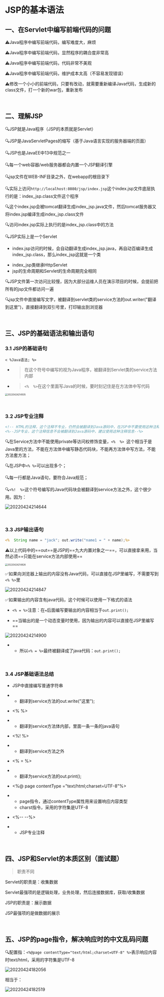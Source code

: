 # JSP的基本语法

## 一、在Servlet中编写前端代码的问题

⚠️Java程序中编写前端代码，编写难度大，麻烦

⚠️Java程序中编写前端代码，显然程序的耦合度非常高

⚠️Java程序中编写前端代码，代码非常不美观

⚠️Java程序中编写前端代码，维护成本太高（不容易发现错误）

⚠️修改一个小小的前端代码，只要有改动，就需要重新编译Java代码，生成新的class文件，打一个新的war包，重新发布

​	

## 二、理解JSP

:mag:JSP就是Java程序（JSP的本质就是Servlet）

:mag:JSP是JavaServletPages的缩写（基于Java语言实现的服务器端的页面）

:mag:JSP也是JavaEE中13中规范之一

:mag:每一个web容器/web服务器都会内置一个JSP翻译引擎

:mag:jsp文件在WEB-INF目录之外，在webapp的根目录下

:mag:实际上访问`http://localhost:8080/jsp/index.jsp`这个index.jsp文件底层执行的是：index_jsp.class文件这个程序

:mag:这个index.jsp会被tomcat翻译生成index_jsp.java文件，然后tomcat服务器又将index.jsp编译生成index_jsp.class文件

:mag:访问index.jsp实际上执行的是index_jsp.class中的方法

:mag:JSP实际上是一个Servlet

+ index.jsp访问的时候，会自动翻译生成index_jsp.java，再自动百编译生成index_jsp.class，那么index_jsp这就是一个类

- index_jsp类继承HttpServlet
- jsp的生命周期和Servlet的生命周期完全相同

:mag:JSP文件第一次访问比较慢，因为大部分运维人员在演示项目的时候，会提前把所有的jsp文件都访问一遍

:mag:jsp文件中直接编写文字，被翻译到servlet类的service方法的out.writer("翻译到这里")，直接翻译到双引号里，打印输出到浏览器

​	

## 三、JSP的基础语法和输出语句

### 3.1 JSP的基础语句

`< %Java语法; %>`

- > 在这个符号中编写的视为Java程序，被翻译到Servlet类的service方法内部

- > `<%  %>`在这个里面写Java的时候，要时刻记住是在方法体中写代码

<img src="https://xleixz.oss-cn-nanjing.aliyuncs.com/typora-img/20220424214505.png" alt="20220424214505" style="zoom:50%;" />

​	

### 3.2 JSP专业注释

```jsp
<!-- HTML的注释，这个注释不专业，仍然会被翻译到Java源码中，在JSP中不要使用这种注释-->
<%--JSP专业，这个注释信息不会被翻译到Java源码中，建议使用这种注释信息--%>
```

:mag:在Service方法中不能使用private等访问权修饰变量，`<%  %> `这个相当于是Java里的方法，不能在方法体中编写静态代码块，不能再方法体中写方法，不能方法套方法；

:mag:在JSP中`<% %>`可以出现多个；

:mag:每一行都是Java语句，要符合Java规范；

:mag:`<%!  %>`这个符号编写的Java代码块会被翻译到service方法之外，这个很少用。因为：

![20220424214644](https://xleixz.oss-cn-nanjing.aliyuncs.com/typora-img/20220424214644.png)

​	

### 3.3 JSP输出语句

```jsp
<%  String name = "jack"; out.write("name1 = " + name);%>
```

⚠️以上代码中的==out==是JSP的==九大内置对象之一==，可以直接拿来用，当然必须==只能在service方法内部使用==

<img src="https://xleixz.oss-cn-nanjing.aliyuncs.com/typora-img/20220424214826.png" alt="20220424214826" style="zoom:50%;" />

✅如果向浏览器上输出的内容没有Java代码，可以直接在JSP里编写，不需要写到`<% %>`里

![20220424214847](https://xleixz.oss-cn-nanjing.aliyuncs.com/typora-img/20220424214847.png)

✅如果输出的内容含有java代码，这个时候可以使用一下格式的语法

- `<% = %>`注意：在`=`后面编写要输出的内容相当于`out.print();`

- ==当输出的是一个动态变量时使用，因为输出的内容可以直接在JSP里编写==

![20220424214900](https://xleixz.oss-cn-nanjing.aliyuncs.com/typora-img/20220424214900.png)

- - 所以`<% = %>`最终被翻译成了java代码：`out.print();`

​	

### 3.4 JSP基础语法总结

- JSP中直接编写普通字符串

- - 翻译到service方法的out.write("这里");

- <% %>

- - 翻译到service方法体内部，里面一条一条的java语句

- <%! %>

- - 翻译到service方法之外

- <% = %>

- - 翻译为service方法的out.print();

- <%@ page contentType ="text/html;charset=UTF-8"%>

- - page指令，通过contentType属性用来设置响应内容类型
  - charst指令，采用的字符集是UTF-8

- <%-- --%>

- - JSP专业注释

​		

## 四、JSP和Servlet的本质区别（面试题）

> 职责不同

Servlet的职责是：收集数据

Servlet最强项的是逻辑处理，业务处理，然后连接数据库，获取/收集数据

JSP的职责是：展示数据

JSP最强项的是做数据的展示

​	

## 五、JSP的page指令，解决响应时的中文乱码问题

:mag:配置指：`<%@page contentType="text/html;charset=UTF-8" %>`表示响应内容时text/html，采用的字符集是UTF-8

![20220424182056](https://xleixz.oss-cn-nanjing.aliyuncs.com/typora-img/20220424182056.png)

相当于：

![20220424182519](https://xleixz.oss-cn-nanjing.aliyuncs.com/typora-img/20220424182519.png)




